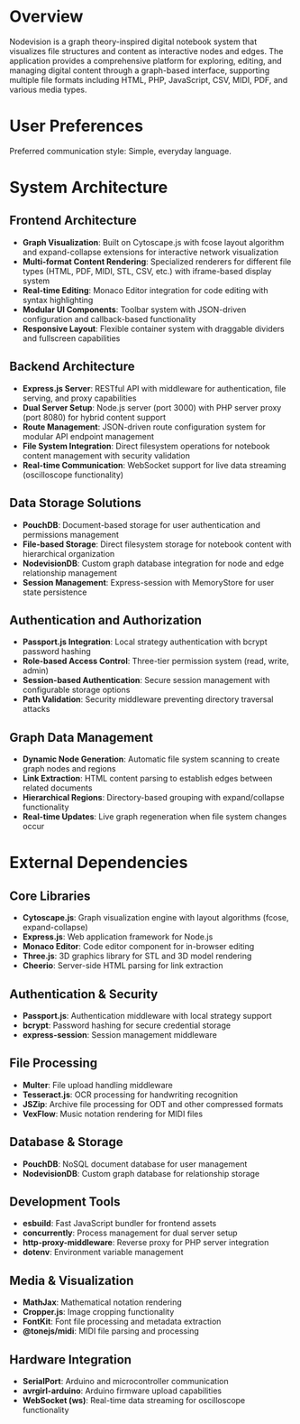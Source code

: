 # Overview

Nodevision is a graph theory-inspired digital notebook system that visualizes file structures and content as interactive nodes and edges. The application provides a comprehensive platform for exploring, editing, and managing digital content through a graph-based interface, supporting multiple file formats including HTML, PHP, JavaScript, CSV, MIDI, PDF, and various media types.

# User Preferences

Preferred communication style: Simple, everyday language.

# System Architecture

## Frontend Architecture
- **Graph Visualization**: Built on Cytoscape.js with fcose layout algorithm and expand-collapse extensions for interactive network visualization
- **Multi-format Content Rendering**: Specialized renderers for different file types (HTML, PDF, MIDI, STL, CSV, etc.) with iframe-based display system
- **Real-time Editing**: Monaco Editor integration for code editing with syntax highlighting
- **Modular UI Components**: Toolbar system with JSON-driven configuration and callback-based functionality
- **Responsive Layout**: Flexible container system with draggable dividers and fullscreen capabilities

## Backend Architecture
- **Express.js Server**: RESTful API with middleware for authentication, file serving, and proxy capabilities
- **Dual Server Setup**: Node.js server (port 3000) with PHP server proxy (port 8080) for hybrid content support
- **Route Management**: JSON-driven route configuration system for modular API endpoint management
- **File System Integration**: Direct filesystem operations for notebook content management with security validation
- **Real-time Communication**: WebSocket support for live data streaming (oscilloscope functionality)

## Data Storage Solutions
- **PouchDB**: Document-based storage for user authentication and permissions management
- **File-based Storage**: Direct filesystem storage for notebook content with hierarchical organization
- **NodevisionDB**: Custom graph database integration for node and edge relationship management
- **Session Management**: Express-session with MemoryStore for user state persistence

## Authentication and Authorization
- **Passport.js Integration**: Local strategy authentication with bcrypt password hashing
- **Role-based Access Control**: Three-tier permission system (read, write, admin)
- **Session-based Authentication**: Secure session management with configurable storage options
- **Path Validation**: Security middleware preventing directory traversal attacks

## Graph Data Management
- **Dynamic Node Generation**: Automatic file system scanning to create graph nodes and regions
- **Link Extraction**: HTML content parsing to establish edges between related documents
- **Hierarchical Regions**: Directory-based grouping with expand/collapse functionality
- **Real-time Updates**: Live graph regeneration when file system changes occur

# External Dependencies

## Core Libraries
- **Cytoscape.js**: Graph visualization engine with layout algorithms (fcose, expand-collapse)
- **Express.js**: Web application framework for Node.js
- **Monaco Editor**: Code editor component for in-browser editing
- **Three.js**: 3D graphics library for STL and 3D model rendering
- **Cheerio**: Server-side HTML parsing for link extraction

## Authentication & Security
- **Passport.js**: Authentication middleware with local strategy support
- **bcrypt**: Password hashing for secure credential storage
- **express-session**: Session management middleware

## File Processing
- **Multer**: File upload handling middleware
- **Tesseract.js**: OCR processing for handwriting recognition
- **JSZip**: Archive file processing for ODT and other compressed formats
- **VexFlow**: Music notation rendering for MIDI files

## Database & Storage
- **PouchDB**: NoSQL document database for user management
- **NodevisionDB**: Custom graph database for relationship storage

## Development Tools
- **esbuild**: Fast JavaScript bundler for frontend assets
- **concurrently**: Process management for dual server setup
- **http-proxy-middleware**: Reverse proxy for PHP server integration
- **dotenv**: Environment variable management

## Media & Visualization
- **MathJax**: Mathematical notation rendering
- **Cropper.js**: Image cropping functionality
- **FontKit**: Font file processing and metadata extraction
- **@tonejs/midi**: MIDI file parsing and processing

## Hardware Integration
- **SerialPort**: Arduino and microcontroller communication
- **avrgirl-arduino**: Arduino firmware upload capabilities
- **WebSocket (ws)**: Real-time data streaming for oscilloscope functionality